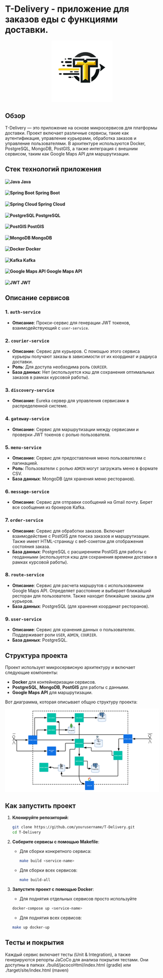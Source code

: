 # T-Delivery - приложение для заказов еды с функциями доставки.

<div align="center">
    <img src="assets/t-delivery.png" alt="Логотип" width="200"/>
</div>

## Обзор
T-Delivery — это приложение на основе микросервисов для платформы 
доставки. Проект включает различные сервисы, 
такие как аутентификация, управление курьерами, 
обработка заказов и управление пользователями. 
В архитектуре используются Docker, PostgreSQL, MongoDB, PostGIS, 
а также интеграция с внешним сервисом, таким как Google Maps API 
для маршрутизации.

## Стек технологий приложения

#### ![Java](https://img.shields.io/badge/Java-%23ED8B00.svg?style=for-the-badge&logo=openjdk&logoColor=white) Java
#### ![Spring Boot](https://img.shields.io/badge/Spring%20Boot-%236DB33F.svg?style=for-the-badge&logo=springboot&logoColor=white) Spring Boot 
#### ![Spring Cloud](https://img.shields.io/badge/Spring%20Cloud-%236DB33F.svg?style=for-the-badge&logo=spring&logoColor=white) Spring Cloud
#### ![PostgreSQL](https://img.shields.io/badge/PostgreSQL-%23336791.svg?style=for-the-badge&logo=postgresql&logoColor=white) PostgreSQL
#### ![PostGIS](https://img.shields.io/badge/PostGIS-%23336791.svg?style=for-the-badge&logo=postgresql&logoColor=white) PostGIS
#### ![MongoDB](https://img.shields.io/badge/MongoDB-%2347A248.svg?style=for-the-badge&logo=mongodb&logoColor=white) MongoDB
#### ![Docker](https://img.shields.io/badge/Docker-%232496ED.svg?style=for-the-badge&logo=docker&logoColor=white) Docker
#### ![Kafka](https://img.shields.io/badge/Apache%20Kafka-%23231F20.svg?style=for-the-badge&logo=apache-kafka&logoColor=white) Kafka
#### ![Google Maps API](https://img.shields.io/badge/Google%20Maps%20API-%234285F4.svg?style=for-the-badge&logo=googlemaps&logoColor=white) Google Maps API
#### ![JWT](https://img.shields.io/badge/JWT-%23000000.svg?style=for-the-badge&logo=jsonwebtokens&logoColor=white) JWT 

## Описание сервисов

### 1. `auth-service`
- **Описание**: Прокси-сервис для генерации JWT токенов, взаимодействующий с `user-service`.

### 2. `courier-service`
- **Описание**: Сервис для курьеров. С помощью этого сервиса курьеры получают заказы в зависимости от их координат и радиуса доставки.
- **Роль**: Для доступа необходима роль `COURIER`.
- **База данных**: Нет (используется кэш для сохранения оптимальных заказов в рамках курсовой работы).

### 3. `discovery-service`
- **Описание**: Eureka сервер для управления сервисами в распределенной системе.

### 4. `gateway-service`
- **Описание**: Сервис для маршрутизации между сервисами и проверки JWT токенов с ролью пользователя.

### 5. `menu-service`
- **Описание**: Сервис для предоставления меню пользователям с пагинацией.
- **Роль**: Пользователи с ролью `ADMIN` могут загружать меню в формате CSV.
- **База данных**: MongoDB (для хранения меню ресторанов).

### 6. `message-service`
- **Описание**: Сервис для отправки сообщений на Gmail почту. Берет все сообщения из брокеров Kafka.

### 7. `order-service`
- **Описание**: Сервис для обработки заказов. Включает взаимодействие с PostGIS для поиска заказов и маршрутизации. Также имеет HTML-страницу с веб-сокетом для отображения состояния заказа.
- **База данных**: PostgreSQL с расширением PostGIS для работы с геоданными (используется кэш для сохранения времени доставки в рамках курсовой работы).

### 8. `route-service`
- **Описание**: Сервис для расчета маршрутов с использованием Google Maps API. Определяет расстояние и выбирает ближайший ресторан для пользователя. Также находит ближайшие заказы для курьеров.
- **База данных**: PostgreSQL (для хранения координат ресторанов).

### 9. `user-service`
- **Описание**: Сервис для хранения данных о пользователях. Поддерживает роли `USER`, `ADMIN`, `COURIER`.
- **База данных**: PostgreSQL.

## Структура проекта

Проект использует микросервисную архитектуру и включает следующие компоненты:
- **Docker** для контейнеризации сервисов.
- **PostgreSQL**, **MongoDB**, **PostGIS** для работы с данными.
- **Google Maps API** для маршрутизации.

Вот диаграмма, которая описывает общую структуру проекта:

![Структура проекта](/assets/project-diagram.png)

## Как запустить проект

1. **Клонируйте репозиторий**:
    ```bash
    git clone https://github.com/yourusername/T-Delivery.git
    cd T-Delivery
    ```

2. **Соберите сервисы с помощью Makefile**:

    - Для сборки конкретного сервиса:
      ```bash
      make build <service-name>
      ```

    - Для сборки всех сервисов:
      ```bash
      make build-all
      ```

3. **Запустите проект с помощью Docker**:
    - Для поднятия отдельных сервисов просто используйте 
    ```bash
    docker-compose up <service-name>
   ```
    - Для поднятия всех сервисов:
    ```bash
    make up docker-up
    ```

## Тесты и покрытия

Каждый сервис включает тесты (Unit & Integration), а также генерируются репорты JaCoCo для анализа покрытия тестами. 
Они доступны в папках ./build/jacocoHtml/index.html (gradle) или ./target/site/index.html (maven)

